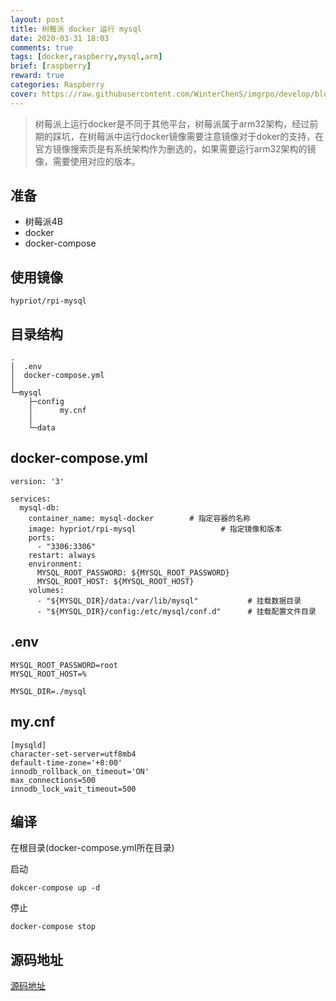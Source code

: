 ```yaml
---
layout: post
title: 树莓派 docker 运行 mysql
date: 2020-03-31 18:03
comments: true
tags: [docker,raspberry,mysql,arm]
brief: [raspberry]
reward: true
categories: Raspberry
cover: https://raw.githubusercontent.com/WinterChenS/imgrpo/develop/blog/20200331210130.jpeg
---
```


> 树莓派上运行docker是不同于其他平台，树莓派属于arm32架构，经过前期的踩坑，在树莓派中运行docker镜像需要注意镜像对于doker的支持，在官方镜像搜索页是有系统架构作为删选的，如果需要运行arm32架构的镜像，需要使用对应的版本。


## 准备

- 树莓派4B
- docker
- docker-compose

## 使用镜像

```
hypriot/rpi-mysql
```

## 目录结构

```
.
│  .env
│  docker-compose.yml
│
└─mysql
    ├─config
    │      my.cnf
    │
    └─data
```


## docker-compose.yml

```
version: '3'

services:
  mysql-db:
    container_name: mysql-docker        # 指定容器的名称
    image: hypriot/rpi-mysql                   # 指定镜像和版本
    ports:
      - "3306:3306"
    restart: always
    environment:
      MYSQL_ROOT_PASSWORD: ${MYSQL_ROOT_PASSWORD}
      MYSQL_ROOT_HOST: ${MYSQL_ROOT_HOST}
    volumes:
      - "${MYSQL_DIR}/data:/var/lib/mysql"           # 挂载数据目录
      - "${MYSQL_DIR}/config:/etc/mysql/conf.d"      # 挂载配置文件目录
```

## .env

```
MYSQL_ROOT_PASSWORD=root
MYSQL_ROOT_HOST=%

MYSQL_DIR=./mysql
```

## my.cnf

```
[mysqld]
character-set-server=utf8mb4
default-time-zone='+8:00'
innodb_rollback_on_timeout='ON'
max_connections=500
innodb_lock_wait_timeout=500
```

## 编译

在根目录(docker-compose.yml所在目录)

启动

```
dokcer-compose up -d
```

停止

```
docker-compose stop
```

## 源码地址

[源码地址](https://github.com/WinterChenS/docker-compose-simple)

